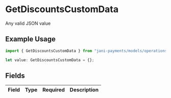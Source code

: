 # GetDiscountsCustomData

Any valid JSON value

## Example Usage

```typescript
import { GetDiscountsCustomData } from "jani-payments/models/operations";

let value: GetDiscountsCustomData = {};
```

## Fields

| Field       | Type        | Required    | Description |
| ----------- | ----------- | ----------- | ----------- |